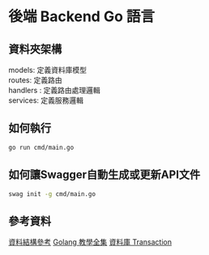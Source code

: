 # 後端 Backend Go 語言
## 資料夾架構
models: 定義資料庫模型 <br>
routes: 定義路由 <br>
handlers : 定義路由處理邏輯 <br>
services: 定義服務邏輯 <br>
## 如何執行
```bash
go run cmd/main.go
```
## 如何讓Swagger自動生成或更新API文件
```bash
swag init -g cmd/main.go
```
## 參考資料
[資料結構參考](https://medium.com/@benbjohnson/structuring-applications-in-go-3b04be4ff091)
[Golang 教學全集](https://vocus.cc/salon/658d1061fd89780001dec7e8/room/golanglab)
[資料庫 Transaction](https://oldmo860617.medium.com/database-transaction-acid-156a3b75845e)